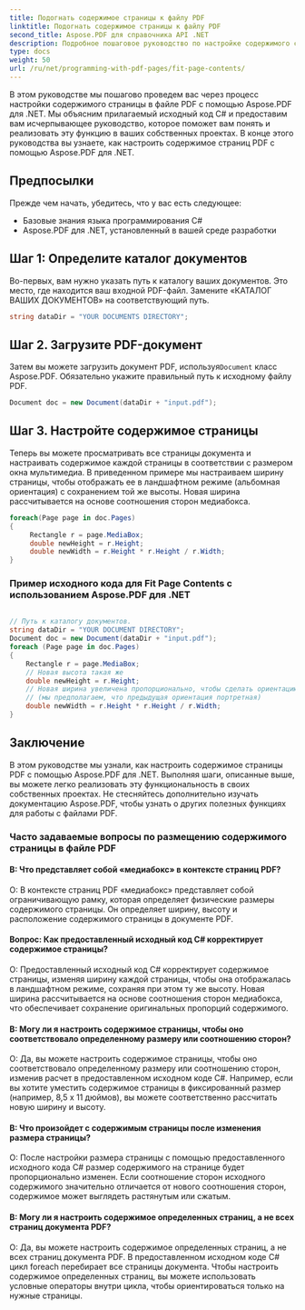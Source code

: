 ```yaml
---
title: Подогнать содержимое страницы к файлу PDF
linktitle: Подогнать содержимое страницы к файлу PDF
second_title: Aspose.PDF для справочника API .NET
description: Подробное пошаговое руководство по настройке содержимого страницы в файле PDF с помощью Aspose.PDF для .NET. Простая реализация и полезный вывод.
type: docs
weight: 50
url: /ru/net/programming-with-pdf-pages/fit-page-contents/
---
```

В этом руководстве мы пошагово проведем вас через процесс настройки содержимого страницы в файле PDF с помощью Aspose.PDF для .NET. Мы объясним прилагаемый исходный код C# и предоставим вам исчерпывающее руководство, которое поможет вам понять и реализовать эту функцию в ваших собственных проектах. В конце этого руководства вы узнаете, как настроить содержимое страниц PDF с помощью Aspose.PDF для .NET.

## Предпосылки
Прежде чем начать, убедитесь, что у вас есть следующее:

- Базовые знания языка программирования C#
- Aspose.PDF для .NET, установленный в вашей среде разработки

## Шаг 1: Определите каталог документов
Во-первых, вам нужно указать путь к каталогу ваших документов. Это место, где находится ваш входной PDF-файл. Замените «КАТАЛОГ ВАШИХ ДОКУМЕНТОВ» на соответствующий путь.

```csharp
string dataDir = "YOUR DOCUMENTS DIRECTORY";
```

## Шаг 2. Загрузите PDF-документ
 Затем вы можете загрузить документ PDF, используя`Document` класс Aspose.PDF. Обязательно укажите правильный путь к исходному файлу PDF.

```csharp
Document doc = new Document(dataDir + "input.pdf");
```

## Шаг 3. Настройте содержимое страницы
Теперь вы можете просматривать все страницы документа и настраивать содержимое каждой страницы в соответствии с размером окна мультимедиа. В приведенном примере мы настраиваем ширину страницы, чтобы отображать ее в ландшафтном режиме (альбомная ориентация) с сохранением той же высоты. Новая ширина рассчитывается на основе соотношения сторон медиабокса.

```csharp
foreach(Page page in doc.Pages)
{
     Rectangle r = page.MediaBox;
     double newHeight = r.Height;
     double newWidth = r.Height * r.Height / r.Width;
}
```

### Пример исходного кода для Fit Page Contents с использованием Aspose.PDF для .NET 

```csharp

// Путь к каталогу документов.
string dataDir = "YOUR DOCUMENT DIRECTORY";
Document doc = new Document(dataDir + "input.pdf");
foreach (Page page in doc.Pages)
{
	Rectangle r = page.MediaBox;
	// Новая высота такая же
	double newHeight = r.Height;
	// Новая ширина увеличена пропорционально, чтобы сделать ориентацию альбомной.
	// (мы предполагаем, что предыдущая ориентация портретная)
	double newWidth = r.Height * r.Height / r.Width;
}          

```

## Заключение
В этом руководстве мы узнали, как настроить содержимое страницы PDF с помощью Aspose.PDF для .NET. Выполняя шаги, описанные выше, вы можете легко реализовать эту функциональность в своих собственных проектах. Не стесняйтесь дополнительно изучать документацию Aspose.PDF, чтобы узнать о других полезных функциях для работы с файлами PDF.

### Часто задаваемые вопросы по размещению содержимого страницы в файле PDF

#### В: Что представляет собой «медиабокс» в контексте страниц PDF?

О: В контексте страниц PDF «медиабокс» представляет собой ограничивающую рамку, которая определяет физические размеры содержимого страницы. Он определяет ширину, высоту и расположение содержимого страницы в документе PDF.

#### Вопрос: Как предоставленный исходный код C# корректирует содержимое страницы?

О: Предоставленный исходный код C# корректирует содержимое страницы, изменяя ширину каждой страницы, чтобы она отображалась в ландшафтном режиме, сохраняя при этом ту же высоту. Новая ширина рассчитывается на основе соотношения сторон медиабокса, что обеспечивает сохранение оригинальных пропорций содержимого.

#### В: Могу ли я настроить содержимое страницы, чтобы оно соответствовало определенному размеру или соотношению сторон?

О: Да, вы можете настроить содержимое страницы, чтобы оно соответствовало определенному размеру или соотношению сторон, изменив расчет в предоставленном исходном коде C#. Например, если вы хотите уместить содержимое страницы в фиксированный размер (например, 8,5 x 11 дюймов), вы можете соответственно рассчитать новую ширину и высоту.

#### В: Что произойдет с содержимым страницы после изменения размера страницы?

О: После настройки размера страницы с помощью предоставленного исходного кода C# размер содержимого на странице будет пропорционально изменен. Если соотношение сторон исходного содержимого значительно отличается от нового соотношения сторон, содержимое может выглядеть растянутым или сжатым.

#### В: Могу ли я настроить содержимое определенных страниц, а не всех страниц документа PDF?

О: Да, вы можете настроить содержимое определенных страниц, а не всех страниц документа PDF. В предоставленном исходном коде C# цикл foreach перебирает все страницы документа. Чтобы настроить содержимое определенных страниц, вы можете использовать условные операторы внутри цикла, чтобы ориентироваться только на нужные страницы.